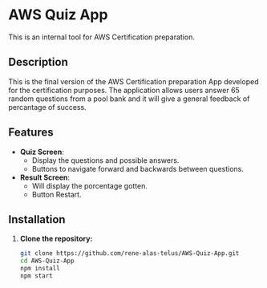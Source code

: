 # AWS Quiz App

This is an internal tool for AWS Certification preparation.

## Description

This is the final version of the AWS Certification preparation App developed for the certification purposes. The application allows users answer 65 random questions from a pool bank and it will give a general feedback of percantage of success.

## Features

- **Quiz Screen**:
  - Display the questions and possible answers.
  - Buttons to navigate forward and backwards between questions.
- **Result Screen**:
  - Will display the porcentage gotten.
  - Button Restart.

## Installation

1. **Clone the repository:**

   ```bash
   git clone https://github.com/rene-alas-telus/AWS-Quiz-App.git
   cd AWS-Quiz-App
   npm install
   npm start
   ```
